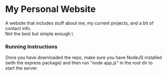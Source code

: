 # My Personal Website

A website that includes stuff about me, my current projects, and a bit of contact info.\
Not the best but simple enough.\

### Running Instructions

Once you have downloaded the repo, make sure you have NodeJS installed (with the express package) and then run "node app.js" in the root dir to start the server.